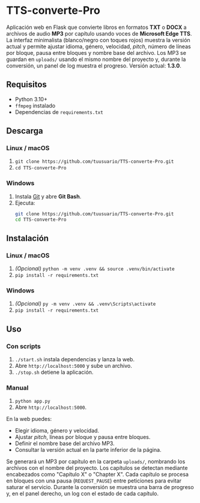 # TTS-converte-Pro

Aplicación web en Flask que convierte libros en formatos **TXT** o **DOCX** a archivos de audio **MP3** por capítulo usando voces de **Microsoft Edge TTS**. La interfaz minimalista (blanco/negro con toques rojos) muestra la versión actual y permite ajustar idioma, género, velocidad, *pitch*, número de líneas por bloque, pausa entre bloques y nombre base del archivo. Los MP3 se guardan en `uploads/` usando el mismo nombre del proyecto y, durante la conversión, un panel de log muestra el progreso. Versión actual: **1.3.0**.

## Requisitos
- Python 3.10+
- `ffmpeg` instalado
- Dependencias de `requirements.txt`

## Descarga
### Linux / macOS
1. `git clone https://github.com/tuusuario/TTS-converte-Pro.git`
2. `cd TTS-converte-Pro`

### Windows
1. Instala [Git](https://git-scm.com/download/win) y abre **Git Bash**.
2. Ejecuta:
   ```bash
   git clone https://github.com/tuusuario/TTS-converte-Pro.git
   cd TTS-converte-Pro
   ```

## Instalación
### Linux / macOS
1. *(Opcional)* `python -m venv .venv && source .venv/bin/activate`
2. `pip install -r requirements.txt`

### Windows
1. *(Opcional)* `py -m venv .venv && .venv\Scripts\activate`
2. `pip install -r requirements.txt`

## Uso
### Con scripts
1. `./start.sh` instala dependencias y lanza la web.
2. Abre `http://localhost:5000` y sube un archivo.
3. `./stop.sh` detiene la aplicación.

### Manual
1. `python app.py`
2. Abre `http://localhost:5000`.

En la web puedes:
- Elegir idioma, género y velocidad.
- Ajustar *pitch*, líneas por bloque y pausa entre bloques.
- Definir el nombre base del archivo MP3.
- Consultar la versión actual en la parte inferior de la página.

Se generará un MP3 por capítulo en la carpeta `uploads/`, nombrando los archivos con el nombre del proyecto. Los capítulos se detectan mediante encabezados como "Capítulo X" o "Chapter X". Cada capítulo se procesa en bloques con una pausa (`REQUEST_PAUSE`) entre peticiones para evitar saturar el servicio. Durante la conversión se muestra una barra de progreso y, en el panel derecho, un log con el estado de cada capítulo.
